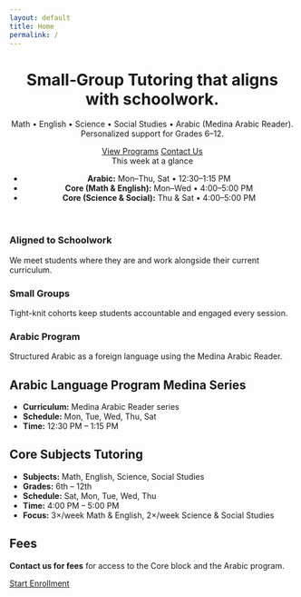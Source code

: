```yaml
---
layout: default
title: Home
permalink: /
---
```


<header class="hero py-5">
  <div class="container">
    <div class="row g-4 align-items-center">
      <div class="col-12 col-lg-7">
        <h1 class="display-hero mb-3">Small‑Group <span class="text-warning">Tutoring</span> that aligns with schoolwork.</h1>
        <p class="hero-sub mb-4">Math • English • Science • Social Studies • Arabic (Medina Arabic Reader). Personalized support for Grades 6–12.</p>
        <div class="d-flex flex-wrap gap-2">
          <a class="btn btn-noor btn-lg" href="{{ '/programs/' | relative_url }}"><i class="bi bi-journal-text me-1"></i> View Programs</a>
          <a class="btn btn-outline-noor btn-lg" href="{{ '/contact/' | relative_url }}"><i class="bi bi-send me-1"></i> Contact Us</a>
        </div>
      </div>
      <div class="col-12 col-lg-5">
        <div class="hero-card p-4 rounded-2xl reveal">
          <div class="d-flex align-items-center mb-3"><span class="icon-dot"></span><span class="fw-semibold">This week at a glance</span></div>
          <ul class="list-unstyled mb-0">
            <li class="mb-2"><i class="bi bi-clock me-2"></i><strong>Arabic:</strong> Mon–Thu, Sat • 12:30–1:15 PM</li>
            <li class="mb-2"><i class="bi bi-clock me-2"></i><strong>Core (Math & English):</strong> Mon–Wed • 4:00–5:00 PM</li>
            <li class=""><i class="bi bi-clock me-2"></i><strong>Core (Science & Social):</strong> Thu & Sat • 4:00–5:00 PM</li>
          </ul>
        </div>
      </div>
    </div>
  </div>
</header>

<section class="py-5">
  <div class="container">
    <div class="row g-4">
      <div class="col-md-4">
        <div class="card card-modern p-4 h-100 reveal">
          <i class="bi bi-person-check fs-3 mb-2 text-warning"></i>
          <h3 class="h5 fw-bold">Aligned to Schoolwork</h3>
          <p class="mb-0">We meet students where they are and work alongside their current curriculum.</p>
        </div>
      </div>
      <div class="col-md-4">
        <div class="card card-modern p-4 h-100 reveal">
          <i class="bi bi-people fs-3 mb-2 text-warning"></i>
          <h3 class="h5 fw-bold">Small Groups</h3>
          <p class="mb-0">Tight-knit cohorts keep students accountable and engaged every session.</p>
        </div>
      </div>
      <div class="col-md-4">
        <div class="card card-modern p-4 h-100 reveal">
          <i class="bi bi-translate fs-3 mb-2 text-warning"></i>
          <h3 class="h5 fw-bold">Arabic Program</h3>
          <p class="mb-0">Structured Arabic as a foreign language using the Medina Arabic Reader.</p>
        </div>
      </div>
    </div>
  </div>
</section>

<section class="py-5 bg-body-tertiary">
  <div class="container">
    <div class="row g-4 align-items-start">
      <div class="col-12 col-lg-6">
        <h2 class="section-title mb-3">Arabic Language Program <span class="badge badge-accent ms-2">Medina Series</span></h2>
        <ul class="mb-0">
          <li><strong>Curriculum:</strong> Medina Arabic Reader series</li>
          <li><strong>Schedule:</strong> Mon, Tue, Wed, Thu, Sat</li>
          <li><strong>Time:</strong> 12:30 PM – 1:15 PM</li>
        </ul>
      </div>
      <div class="col-12 col-lg-6">
        <h2 class="section-title mb-3">Core Subjects Tutoring</h2>
        <ul class="mb-0">
          <li><strong>Subjects:</strong> Math, English, Science, Social Studies</li>
          <li><strong>Grades:</strong> 6th – 12th</li>
          <li><strong>Schedule:</strong> Sat, Mon, Tue, Wed, Thu</li>
          <li><strong>Time:</strong> 4:00 PM – 5:00 PM</li>
          <li><strong>Focus:</strong> 3×/week Math & English, 2×/week Science & Social Studies</li>
        </ul>
      </div>
    </div>
  </div>
</section>

<section class="py-5">
  <div class="container">
    <div class="row gy-3 align-items-center">
      <div class="col-12 col-lg-8">
        <h2 class="section-title mb-2">Fees</h2>
        <p class="mb-0 fs-5"><strong>Contact us for fees</strong> for access to the Core block and the Arabic program.</p>
      </div>
      <div class="col-12 col-lg-4 text-lg-end">
        <a class="btn btn-noor btn-lg" href="{{ '/contact/' | relative_url }}">Start Enrollment</a>
      </div>
    </div>
  </div>
</section>
